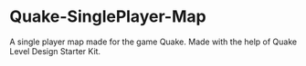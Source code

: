 # Quake-SinglePlayer-Map
A single player map made for the game Quake. Made with the help of Quake Level Design Starter Kit.
